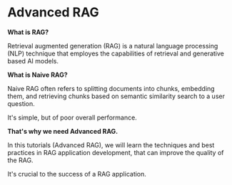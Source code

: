 # Advanced RAG

**What is RAG?**

Retrieval augmented generation (RAG) is a natural language processing (NLP) technique that employes the capabilities of retrieval and generative based AI models.

**What is Naive RAG?**

Naive RAG often refers to splitting documents into chunks, embedding them, and retrieving chunks based on semantic similarity search to a user question.

It's simple, but of poor overall performance.

**That's why we need Advanced RAG.**

In this tutorials (Advanced RAG), we will learn the techniques and best practices in RAG application development, that can improve the quality of the RAG.

It's crucial to the success of a RAG application.
